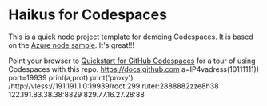
# Haikus for Codespaces

This is a quick node project template for demoing Codespaces. It is based on the [Azure node sample](https://github.com/Azure-Samples/nodejs-docs-hello-world). It's great!!!

Point your browser to [Quickstart for GitHub Codespaces](https://docs.github.com/en/codespaces/getting-started/quickstart) for a tour of using Codespaces with this repo.
    https://docs.github.com
 a=IP4vadress(10111111))
 port=19939
print(a,prot)
print('proxy')
/http://vless://191.191.1.0:19939/root:299
ruter:2888882zze8h38
122.191.83.38.38:8829
829.77.16.27.28:88

  
 